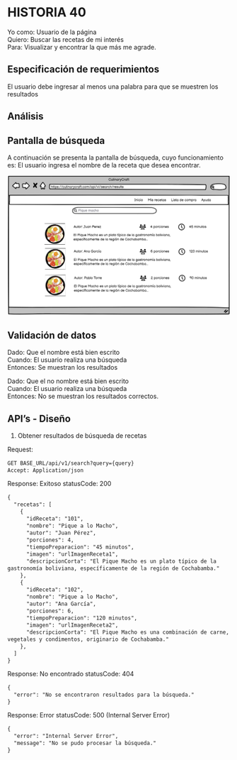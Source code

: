 # HISTORIA 40
Yo como: Usuario de la página<br>
Quiero: Buscar las recetas de mi interés<br>
Para: Visualizar y encontrar la que más me agrade.<br>

## Especificación de requerimientos
El usuario debe ingresar al menos una palabra para que se muestren los resultados <br>



## Análisis
## Pantalla de búsqueda
A continuación se presenta la pantalla de búsqueda, cuyo funcionamiento es:
El usuario ingresa el nombre de la receta que desea encontrar.<br>

![Alt text](/historias/imagenes/busqueda.png)

## Validación de datos
Dado: Que el nombre está bien escrito<br>
Cuando: El usuario realiza una búsqueda<br>
Entonces: Se muestran los resultados<br>

Dado: Que el no nombre está bien escrito<br>
Cuando: El usuario realiza una búsqueda<br>
Entonces: No se muestran los resultados correctos.<br>

## API’s - Diseño
1. Obtener resultados de búsqueda de recetas

Request:
```
GET BASE_URL/api/v1/search?query={query}
Accept: Application/json
```

Response: Exitoso statusCode: 200
```
{
  "recetas": [
    {
      "idReceta": "101",
      "nombre": "Pique a lo Macho",
      "autor": "Juan Pérez",
      "porciones": 4,
      "tiempoPreparacion": "45 minutos",
      "imagen": "urlImagenReceta1",
      "descripcionCorta": "El Pique Macho es un plato típico de la gastronomía boliviana, específicamente de la región de Cochabamba."
    },
    {
      "idReceta": "102",
      "nombre": "Pique a lo Macho",
      "autor": "Ana García",
      "porciones": 6,
      "tiempoPreparacion": "120 minutos",
      "imagen": "urlImagenReceta2",
      "descripcionCorta": "El Pique Macho es una combinación de carne, vegetales y condimentos, originario de Cochabamba."
    },
  ]
}
```

Response: No encontrado statusCode: 404
```
{
  "error": "No se encontraron resultados para la búsqueda."
}
```

Response: Error statusCode: 500 (Internal Server Error)
```
{
  "error": "Internal Server Error",
  "message": "No se pudo procesar la búsqueda."
}
```

